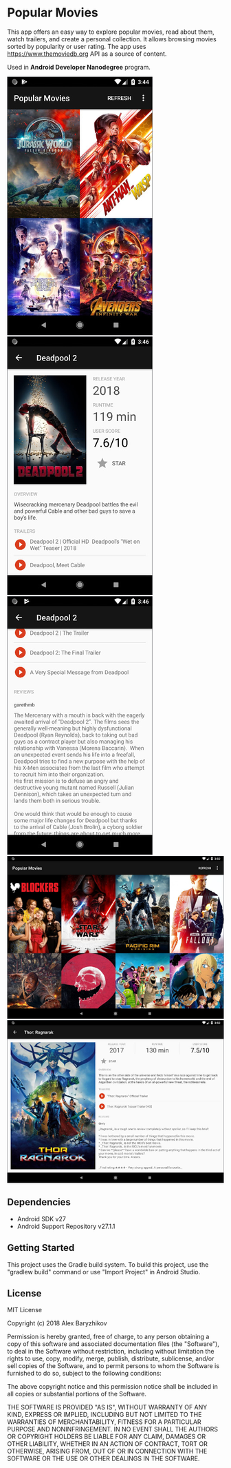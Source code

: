 # Popular Movies

This app offers an easy way to explore popular movies, read about them, watch trailers, and create
a personal collection. It allows browsing movies sorted by popularity or user rating. The app uses
https://www.themoviedb.org API as a source of content.

Used in **Android Developer Nanodegree** program.

![](images/screenshot_01.jpg "Scrollable list of movies")
![](images/screenshot_03.jpg "Movie details")
![](images/screenshot_04.jpg "Reviews")
![](images/screenshot_05.jpg "Scrollable list of movies")
![](images/screenshot_06.jpg "Movie details")

## Dependencies

* Android SDK v27
* Android Support Repository v27.1.1

## Getting Started

This project uses the Gradle build system. To build this project, use the
"gradlew build" command or use "Import Project" in Android Studio.

## License

MIT License

Copyright (c) 2018 Alex Baryzhikov

Permission is hereby granted, free of charge, to any person obtaining a copy
of this software and associated documentation files (the "Software"), to deal
in the Software without restriction, including without limitation the rights
to use, copy, modify, merge, publish, distribute, sublicense, and/or sell
copies of the Software, and to permit persons to whom the Software is
furnished to do so, subject to the following conditions:

The above copyright notice and this permission notice shall be included in all
copies or substantial portions of the Software.

THE SOFTWARE IS PROVIDED "AS IS", WITHOUT WARRANTY OF ANY KIND, EXPRESS OR
IMPLIED, INCLUDING BUT NOT LIMITED TO THE WARRANTIES OF MERCHANTABILITY,
FITNESS FOR A PARTICULAR PURPOSE AND NONINFRINGEMENT. IN NO EVENT SHALL THE
AUTHORS OR COPYRIGHT HOLDERS BE LIABLE FOR ANY CLAIM, DAMAGES OR OTHER
LIABILITY, WHETHER IN AN ACTION OF CONTRACT, TORT OR OTHERWISE, ARISING FROM,
OUT OF OR IN CONNECTION WITH THE SOFTWARE OR THE USE OR OTHER DEALINGS IN THE
SOFTWARE.
